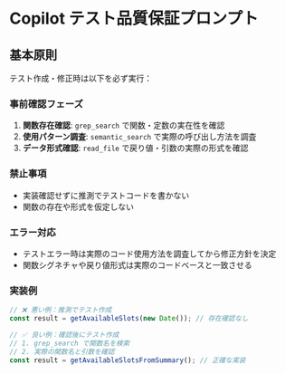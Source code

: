 # Copilot テスト品質保証プロンプト

## 基本原則

テスト作成・修正時は以下を必ず実行：

### 事前確認フェーズ

1. **関数存在確認**: `grep_search` で関数・定数の実在性を確認
2. **使用パターン調査**: `semantic_search` で実際の呼び出し方法を調査
3. **データ形式確認**: `read_file` で戻り値・引数の実際の形式を確認

### 禁止事項

- 実装確認せずに推測でテストコードを書かない
- 関数の存在や形式を仮定しない

### エラー対応

- テストエラー時は実際のコード使用方法を調査してから修正方針を決定
- 関数シグネチャや戻り値形式は実際のコードベースと一致させる

### 実装例

```javascript
// ❌ 悪い例：推測でテスト作成
const result = getAvailableSlots(new Date()); // 存在確認なし

// ✅ 良い例：確認後にテスト作成
// 1. grep_search で関数名を検索
// 2. 実際の関数名と引数を確認
const result = getAvailableSlotsFromSummary(); // 正確な実装
```
